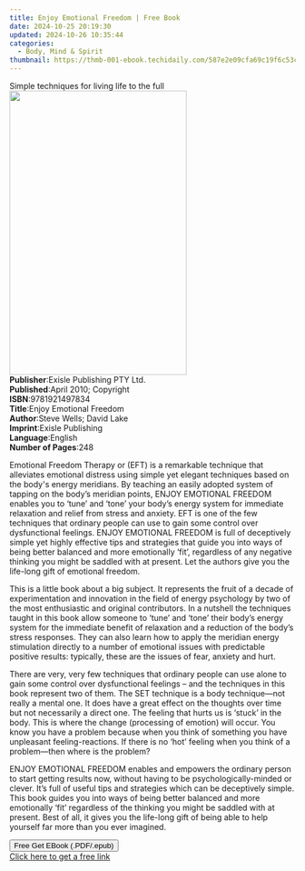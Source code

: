 ```yaml
---
title: Enjoy Emotional Freedom | Free Book
date: 2024-10-25 20:19:30
updated: 2024-10-26 10:35:44
categories:
  - Body, Mind & Spirit
thumbnail: https://thmb-001-ebook.techidaily.com/587e2e09cfa69c19f6c53ca6d80484a3434b3d9c483af0e2fe3d02054d99491e.jpg
---
```

<main id="book-container">
  <div class="flex flex-col">
    <div class="book-brief flex-1 py-6 px-4 sm:p-6 md:py-10 md:px-8">
      <!-- brief-->
      <div class="book-brief-main">
        Simple techniques for living life to the full
      </div>
    </div>
    <div
      class="book-meta-info flex-1 grid gap-4 col-start-1 col-end-3 row-start-1 sm:mb-6 sm:grid-cols-4 lg:gap-6 lg:col-start-2 lg:row-end-6 lg:row-span-6 lg:mb-0"
    >
      <div
        class="book-meta-info-left place-content-center mt-4 p-4 text-sm leading-6 col-start-2 col-span-2 dark:text-slate-400"
      >
        <img
          class="w-full h-500 object-cover rounded-lg sm:h-255 sm:col-span-2 lg:col-span-full"
          src="https://img-001-ebook.techidaily.com/cea3811509059192dfe6ec105a7f6e3985e8bc89ea916503c32dd41eced9b51c.jpg"
          alt=""
          width="312"
          height="500"
        />
      </div>
      <div
        class="book-meta-info-right mt-2 col-start-1 row-start-2 col-span-3 self-center"
      >
        <!-- meta data  -->
        <div class="flex flex-col px-4 md:px-8">
          <div class="flex-1">
            <strong>Publisher</strong>:<span class="px-2"
              >Exisle Publishing PTY Ltd.</span
            >
          </div>
          <div class="flex-1">
            <strong>Published</strong>:<span class="px-2"
              >April 2010; Copyright</span
            >
          </div>
          <div class="flex-1">
            <strong>ISBN</strong>:<span class="px-2">9781921497834</span>
          </div>
          <div class="flex-1">
            <strong>Title</strong>:<span class="px-2"
              >Enjoy Emotional Freedom</span
            >
          </div>
          <div class="flex-1">
            <strong>Author</strong>:<span class="px-2"
              >Steve Wells; David Lake</span
            >
          </div>
          <div class="flex-1">
            <strong>Imprint</strong>:<span class="px-2">Exisle Publishing</span>
          </div>
          <div class="flex-1">
            <strong>Language</strong>:<span class="px-2">English</span>
          </div>
          <div class="flex-1">
            <strong>Number of Pages</strong>:<span class="px-2">248</span>
          </div>
        </div>
      </div>
    </div>
    <div class="book-description flex-1 py-6 px-4 sm:p-6 md:py-10 md:px-8">
      <div class="book-description-main">
        <div accordion-content="" id="description">
          <p>
            Emotional Freedom Therapy or (EFT) is a remarkable technique that
            alleviates emotional distress using simple yet elegant techniques
            based on the body's energy meridians. By teaching an easily adopted
            system of tapping on the body’s meridian points, ENJOY EMOTIONAL
            FREEDOM enables you to ‘tune’ and ‘tone’ your body’s energy system
            for immediate relaxation and relief from stress and anxiety. EFT is
            one of the few techniques that ordinary people can use to gain some
            control over dysfunctional feelings. ENJOY EMOTIONAL FREEDOM is full
            of deceptively simple yet highly effective tips and strategies that
            guide you into ways of being better balanced and more emotionally
            ‘fit’, regardless of any negative thinking you might be saddled with
            at present. Let the authors give you the life-long gift of emotional
            freedom.
          </p>
          <p>
            This is a little book about a big subject. It represents the fruit
            of a decade of experimentation and innovation in the field of energy
            psychology by two of the most enthusiastic and original
            contributors. In a nutshell the techniques taught in this book allow
            someone to ‘tune’ and ‘tone’ their body’s energy system for the
            immediate benefit of relaxation and a reduction of the body’s stress
            responses. They can also learn how to apply the meridian energy
            stimulation directly to a number of emotional issues with
            predictable positive results: typically, these are the issues of
            fear, anxiety and hurt.
          </p>
          <p>
            There are very, very few techniques that ordinary people can use
            alone to gain some control over dysfunctional feelings – and the
            techniques in this book represent two of them. The SET technique is
            a body technique—not really a mental one. It does have a great
            effect on the thoughts over time but not necessarily a direct one.
            The feeling that hurts us is ‘stuck’ in the body. This is where the
            change (processing of emotion) will occur. You know you have a
            problem because when you think of something you have unpleasant
            feeling-reactions. If there is no ‘hot’ feeling when you think of a
            problem—then where is the problem?
          </p>
          <p>
            ENJOY EMOTIONAL FREEDOM enables and empowers the ordinary person to
            start getting results now, without having to be
            psychologically-minded or clever. It’s full of useful tips and
            strategies which can be deceptively simple. This book guides you
            into ways of being better balanced and more emotionally ‘fit’
            regardless of the thinking you might be saddled with at present.
            Best of all, it gives you the life-long gift of being able to help
            yourself far more than you ever imagined.
          </p>
        </div>
        <div class="accordion-fader"></div>
      </div>
    </div>
    <div class="book-excerpts flex-1 py-6 px-4 sm:p-6 md:py-10 md:px-8"></div>
    <div
      class="book-about-author flex-1 py-6 px-4 sm:p-6 md:py-10 md:px-8"
    ></div>
    <div class="book-free-get flex-1 py-6 px-4 sm:p-6 md:py-10 md:px-8">
      <button
        id="btn-free-get"
        class="bg-blue-500 hover:bg-blue-700 text-white font-bold py-2 px-4 rounded"
      >
        Free Get EBook (.PDF/.epub)
      </button>
      <div id="countdown-display" class="px-2 text-lg mt-2"></div>
      <a
        id="free-link"
        class="hidden bg-blue-500 hover:bg-blue-700 text-white font-bold py-2 px-4 rounded"
        href="https://www.ebooks.com/en-us/book/95859784/enjoy-emotional-freedom/steve-wells/"
        target="_blank"
        >Click here to get a free link</a
      >
    </div>
    <script>
      let countdownTime = 0;
      let countdownInterval = null;
      document
        .getElementById('btn-free-get')
        .addEventListener('click', startCountdown);
      function startCountdown() {
        countdownTime = new Date().getTime() + 60000 * 3;
        countdownInterval = setInterval(updateCountdown, 1000);
        document.getElementById('btn-free-get').disabled = true;
        document
          .getElementById('btn-free-get')
          .classList.add('bg-gray-500', 'cursor-not-allowed');
      }
      function updateCountdown() {
        let currentTime = new Date().getTime();
        let timeLeft = countdownTime - currentTime;
        let secondsLeft = Math.floor(timeLeft / 1000);
        document.getElementById('countdown-display').innerHTML =
          `Remaining time: ${secondsLeft} seconds.`;
        if (secondsLeft <= 0) {
          clearInterval(countdownInterval);
          document.getElementById('btn-free-get').classList.add('hidden');
          document.getElementById('free-link').classList.remove('hidden');
          document.getElementById('countdown-display').innerHTML = '';
        }
      }
    </script>
  </div>
</main>
